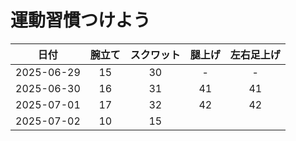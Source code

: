 # 運動習慣つけよう

|日付|腕立て|スクワット|腿上げ|左右足上げ|
|:---:|:---:|:---:|:---:|:---:|
|2025-06-29|15|30|- | -|
|2025-06-30|16|31|41|41|
|2025-07-01|17|32|42|42|
|2025-07-02|10|15|  |  |



